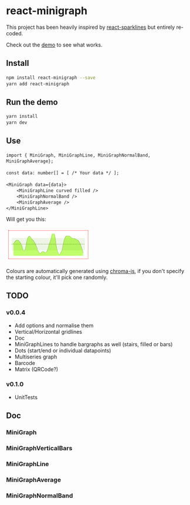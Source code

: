 # react-minigraph

This project has been heavily inspired by [react-sparklines](https://www.npmjs.com/package/react-sparklines) but entirely re-coded.

Check out the [demo](https://pitilezard.github.io/react-minigraph/) to see what works.

## Install

```bash
npm install react-minigraph --save
yarn add react-minigraph
```

## Run the demo

```bash
yarn install
yarn dev
```

## Use

```tsx
import { MiniGraph, MiniGraphLine, MiniGraphNormalBand, MiniGraphAverage};

const data: number[] = [ /* Your data */ ];

<MiniGraph data={data}>
    <MiniGraphLine curved filled />
    <MiniGraphNormalBand />
    <MiniGraphAverage />
</MiniGraphLine>
```

Will get you this:

![Graph1](/demo/img/graph-line-curved-average-band.png)

Colours are automatically generated using [chroma-js](https://vis4.net/chromajs/), if you don't specify the starting colour, it'll pick one randomly.

## TODO

### v0.0.4

-   Add options and normalise them
-   Vertical/Horizontal gridlines
-   Doc
-   MiniGraphLines to handle bargraphs as well (stairs, filled or bars)
-   Dots (start/end or individual datapoints)
-   Multiseries graph
-   Barcode
-   Matrix (QRCode?)

### v0.1.0

-   UnitTests

## Doc

### MiniGraph

### MiniGraphVerticalBars

### MiniGraphLine

### MiniGraphAverage

### MiniGraphNormalBand
